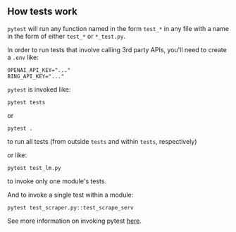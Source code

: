 
## How tests work

`pytest` will run any function named in the form `test_*` in any file with a name in the form of either `test_*` or `*_test.py`.

In order to run tests that involve calling 3rd party APIs, you'll need to create a `.env` like:

```
OPENAI_API_KEY="..."
BING_API_KEY="..."
```

`pytest` is invoked like:

```
pytest tests
```

or 

```
pytest .
```

to run all tests (from outside `tests` and within `tests`, respectively)

or like:

```
pytest test_lm.py
```

to invoke only one module's tests.

And to invoke a single test within a module:

```
pytest test_scraper.py::test_scrape_serv
```

See more information on invoking pytest [here](https://docs.pytest.org/en/stable/how-to/usage.html#usage).
